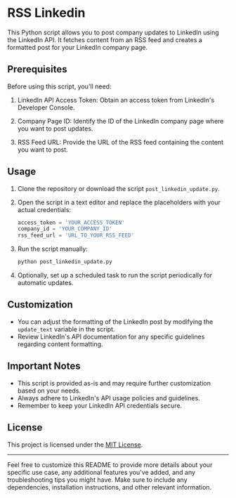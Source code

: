 # RSS Linkedin

This Python script allows you to post company updates to LinkedIn using the LinkedIn API. It fetches content from an RSS feed and creates a formatted post for your LinkedIn company page.

## Prerequisites

Before using this script, you'll need:

1. LinkedIn API Access Token: Obtain an access token from LinkedIn's Developer Console.

2. Company Page ID: Identify the ID of the LinkedIn company page where you want to post updates.

3. RSS Feed URL: Provide the URL of the RSS feed containing the content you want to post.

## Usage

1. Clone the repository or download the script `post_linkedin_update.py`.

2. Open the script in a text editor and replace the placeholders with your actual credentials:

   ```python
   access_token = 'YOUR_ACCESS_TOKEN'
   company_id = 'YOUR_COMPANY_ID'
   rss_feed_url = 'URL_TO_YOUR_RSS_FEED'
   ```

3. Run the script manually:
   
   ```sh
   python post_linkedin_update.py
   ```

4. Optionally, set up a scheduled task to run the script periodically for automatic updates.

## Customization

- You can adjust the formatting of the LinkedIn post by modifying the `update_text` variable in the script.
- Review LinkedIn's API documentation for any specific guidelines regarding content formatting.

## Important Notes

- This script is provided as-is and may require further customization based on your needs.
- Always adhere to LinkedIn's API usage policies and guidelines.
- Remember to keep your LinkedIn API credentials secure.

## License

This project is licensed under the [MIT License](LICENSE).

---

Feel free to customize this README to provide more details about your specific use case, any additional features you've added, and any troubleshooting tips you might have. Make sure to include any dependencies, installation instructions, and other relevant information.
```
